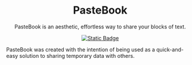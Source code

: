 <div align="center">
  <h1>PasteBook</h1>
  <p>PasteBook is an aesthetic, effortless way to share your blocks of text.
  
  [![Static Badge](https://img.shields.io/badge/Website-brightgreen?style=for-the-badge)](https://pastebook.dev)
  
</div>

PasteBook was created with the intention of being used as a quick-and-easy solution to sharing temporary data with others.
